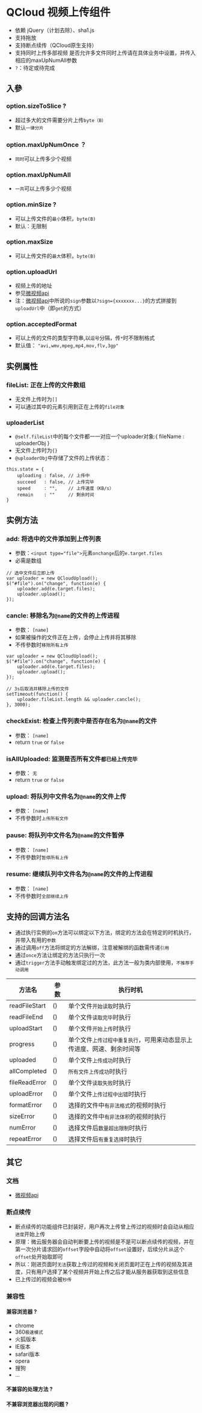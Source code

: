 # QCloud 视频上传组件
* 依赖 jQuery（计划去除）、sha1.js
* 支持拖放
* 支持断点续传（QCloud原生支持）
* 支持同时上传多部视频
是否允许多文件同时上传请在具体业务中设置，并传入相应的maxUpNumAll参数
* `?`：待定或待完成

## 入參

### option.sizeToSlice ?
* 超过多大的文件需要分片上传`byte（B）`
* 默认`一律分片`

### option.maxUpNumOnce ？
* `同时`可以上传多少个视频

### option.maxUpNumAll
* `一共`可以上传多少个视频

### option.minSize ?
* 可以上传文件的`最小`体积，`byte(B)`
* 默认：无限制

### option.maxSize
* 可以上传文件的`最大`体积，`byte(B)`

### option.uploadUrl
* 视频上传的地址
* 参见[微视频api][api]
* 注：[微视频api][api]中所说的`sign`参数以`?sign={xxxxxxx...}`的方式拼接到`uploadUrl`中（即`get`的方式）

### option.acceptedFormat
* 可以上传的文件的类型字符串,以`逗号`分隔，传`*`时不限制格式
* 默认值： `"avi,wmv,mpeg,mp4,mov,flv,3gp"`

## 实例属性

### fileList: 正在上传的文件数组
* 无文件上传时为`[]`
* 可以通过其中的元素引用到正在上传的`file对象`

### uploaderList
* `@self.fileList`中的每个文件都一一对应一个uploader对象:{ fileName : uploaderObj }
* 无文件上传时为`{}`
* `@uploaderObj`中存储了文件的上传状态：

```
this.state = {
    uploading : false, // 上传中
    succeed   : false, // 上传完毕
    speed     : "",    // 上传速度（KB/s）
    remain    : ""     // 剩余时间
}
```

## 实例方法

### add: 将选中的文件添加到上传列表
* 参数：`<input type="file">`元素`onchange`后的`e.target.files`
* 必需是数组

```
// 选中文件后立即上传
var uploader = new QCloudUpload();
$("#file").on("change", function(e) {
    uploader.add(e.target.files);
    uploader.upload();
});
```

### cancle: 移除名为`@name`的文件的上传进程
* 参数： `[name]`
* 如果被操作的文件正在上传，会停止上传并将其移除
* 不传參数时`移除所有上传`

```
var uploader = new QCloudUpload();
$("#file").on("change", function(e) {
    uploader.add(e.target.files);
    uploader.upload();
});

// 3s后取消并移除上传的文件
setTimeout(function() {
    uploader.fileList.length && uploader.cancle();
}, 3000);
```

### checkExist: 检查上传列表中是否存在名为`@name`的文件
* 参数： `[name]`
* return `true` or `false`

### isAllUploaded: 监测是否所有文件`都已经上传完毕`
* 参数： `无`
* return `true` or `false`

### upload: 将队列中文件名为`@name`的文件上传
* 参数： `[name]`
* 不传參数时`上传所有文件`

### pause: 将队列中文件名为`@name`的文件暂停
* 参数： `[name]`
* 不传參数时`暂停所有上传`

### resume: 继续队列中文件名为`@name`的文件的上传进程
* 参数： `[name]`
* 不传參数时`全部继续上传`

## 支持的回调方法名
* 通过执行实例的`on`方法可以绑定以下方法，绑定的方法会在特定的时机执行，并带入有用的`参数`
* 通过调用`off`方法将绑定的方法解绑，注意被解绑的函数需传递`引用`
* 通过`once`方法让绑定的方法只执行一次
* 通过`trigger`方法手动触发绑定过的方法，此方法一般为类内部使用，`不推荐手动调用`

|方法名|参数|执行时机|
|----|---|---|
|readFileStart |()|单个文件`开始读取`时执行|
|readFileEnd   |()|单个文件`读取完毕`时执行|
|uploadStart   |()|单个文件`开始上传`时执行|
|progress      |()|单个文件`上传过程中重复执行`，可用来动态显示上传进度、网速、剩余时间等|
|uploaded      |()|单个文件`上传成功`时执行|
|allCompleted  |()|`所有文件上传成功`时执行|
|fileReadError |()|单个文件`读取失败`时执行|
|uploadError   |()|单个文件`上传过程中出错`时执行|
|formatError   |()|选择的文件中`有非法格式`的视频时执行|
|sizeError     |()|选择的文件中`有非法体积`的视频时执行|
|numError      |()|选择文件后`数量超出限制`时执行|
|repeatError   |()|选择文件后`有重复选择`时执行|

## 其它

### 文档
* [微视频api][api]

### 断点续传
* 断点续传的功能组件已封装好，用户再次上传曾上传过的视频时会自动从相应`进度`开始上传
* 原理：微云服务器会自动判断要上传的视频是不是可以断点续传的视频，并在第一次分片请求回的`offset`字段中自动将`offset`设置好，后续分片从这个`offset`处开始取即可
* 所以：刚进页面时`无法`获取上传过的视频和关闭页面时正在上传的视频及其进度，只有用户选择了某个视频并开始上传之后才能从服务器获取到这些信息
* 已上传过的视频会被`秒传`

### 兼容性
#### 兼容浏览器 ?
* chrome
* 360`极速模式`
* 火狐版本
* IE版本
* safari版本
* opera
* 搜狗
* ...
#### 不兼容的处理方法 ?

#### 不兼容浏览器出现的问题 ?

[api]: https://www.qcloud.com/doc/product/314/3498#3.3-.E5.88.9B.E5.BB.BA.E8.A7.86.E9.A2.91.3A(.E5.88.86.E7.89.87.E4.B8.8A.E4.BC.A0.2C-.E7.AC.AC.E4.B8.80.E7.89.87) "微视频API文档"